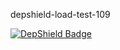 depshield-load-test-109

[![DepShield Badge](https://cpeters2.dev.depshield.sonatype.org/badges/depshield-load-cpeters2d/depshield-load-test-109/depshield.svg)](https://sonatype.github.io/depshield-github-pages)

